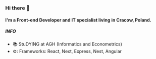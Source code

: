 ### Hi there 👋

#### I'm a Front-end Developer and IT specialist living in Cracow, Poland.

##### INFO
- :books: StuDYING at AGH (Informatics and Econometrics)
- ⚙️: Frameworks: React, Next, Express, Nest, Angular

<!--
**mariuszx8/mariuszx8** is a ✨ _special_ ✨ repository because its `README.md` (this file) appears on your GitHub profile.

Here are some ideas to get you started:

- 🔭 I’m currently working on ...
- 🌱 I’m currently learning ...
- 👯 I’m looking to collaborate on ...
- 🤔 I’m looking for help with ...
- 💬 Ask me about ...
- 📫 How to reach me: ...
- 😄 Pronouns: ...
- ⚡ Fun fact: ...
-->
